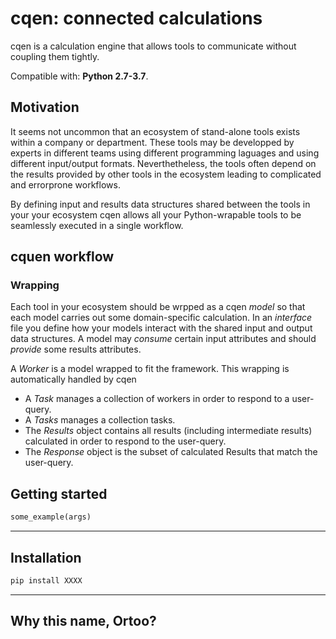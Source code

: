 ﻿# cqen: connected calculations  

cqen is a calculation engine that allows tools to communicate without coupling them tightly.

Compatible with: __Python 2.7-3.7__.

## Motivation
It seems not uncommon that an ecosystem of stand-alone tools exists within a company or department. These tools may be developped by experts in different teams using different programming laguages and using different input/output formats. Neverthetheless, the tools often depend on the results provided by other tools in the ecosystem leading to complicated and errorprone workflows.

By defining input and results data structures shared between the tools in your your ecosystem cqen allows all your Python-wrapable tools to be seamlessly executed in a single workflow.

## cquen workflow

### Wrapping

Each tool in your ecosystem should be wrpped as a cqen _model_ so that each model carries out some domain-specific calculation. In an _interface_ file you define how your models interact with the shared input and output data structures. A model may _consume_ certain input attributes and should _provide_ some results attributes.

A _Worker_ is a model wrapped to fit the framework. This wrapping is automatically handled by cqen  

- A _Task_ manages a collection of workers in order to respond to a user-query. 
- A _Tasks_ manages a collection tasks.
- The _Results_ object contains all results (including intermediate results) calculated in order to respond to the user-query.
- The _Response_ object is the subset of calculated Results that match the user-query.

## Getting started

```python
some_example(args)
```


------------------


## Installation

```sh
pip install XXXX
```

------------------
## Why this name, Ortoo?




